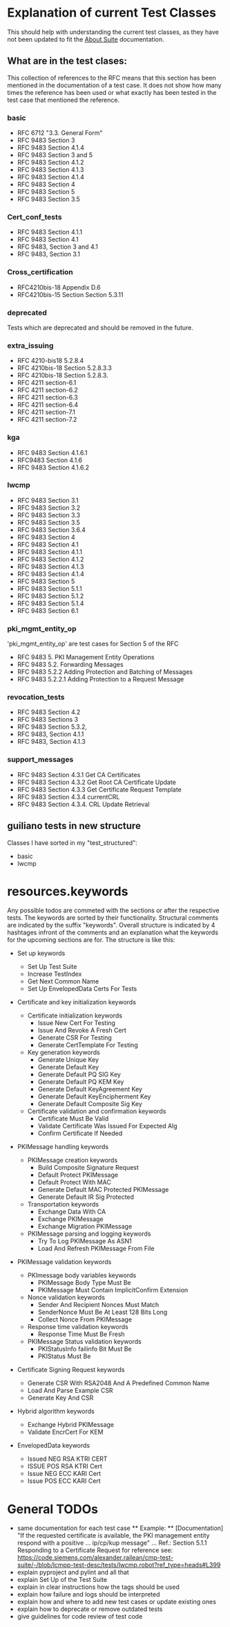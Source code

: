# Explanation of current Test Classes
This should help with understanding the current test classes, as they have not been updated to fit the [About Suite](about_suite.md) documentation.
## What are in the test clases:
This collection of references to the RFC means that this section has been mentioned in the documentation of a test case. It does not show how many times the reference has been used or what exactly has been tested in the test case that mentioned the reference.

### basic
- RFC 6712 "3.3. General Form"
- RFC 9483 Section 3
- RFC 9483 Section 4.1.4
- RFC 9483 Section 3 and 5
- RFC 9483 Section 4.1.2
- RFC 9483 Section 4.1.3
- RFC 9483 Section 4.1.4
- RFC 9483 Section 4
- RFC 9483 Section 5
- RFC 9483 Section 3.5

### Cert_conf_tests
- RFC 9483 Section 4.1.1
- RFC 9483 Section 4.1
- RFC 9483, Section 3 and 4.1
- RFC 9483, Section 3.1

### Cross_certification
- RFC4210bis-18 Appendix D.6
- RFC4210bis-15 Section Section 5.3.11

### deprecated
Tests which are deprecated and should be removed in the future.

### extra_issuing 
- RFC 4210-bis18 5.2.8.4
- RFC 4210bis-18 Section 5.2.8.3.3
- RFC 4210bis-18 Section 5.2.8.3.
- RFC 4211 section-6.1
- RFC 4211 section-6.2
- RFC 4211 section-6.3
- RFC 4211 section-6.4
- RFC 4211 section-7.1
- RFC 4211 section-7.2

### kga
- RFC 9483 Section 4.1.6.1
- RFC9483 Section 4.1.6
- RFC 9483 Section 4.1.6.2

### lwcmp
- RFC 9483 Section 3.1
- RFC 9483 Section 3.2
- RFC 9483 Section 3.3
- RFC 9483 Section 3.5
- RFC 9483 Section 3.6.4
- RFC 9483 Section 4
- RFC 9483 Section 4.1
- RFC 9483 Section 4.1.1
- RFC 9483 Section 4.1.2
- RFC 9483 Section 4.1.3
- RFC 9483 Section 4.1.4
- RFC 9483 Section 5
- RFC 9483 Section 5.1.1
- RFC 9483 Section 5.1.2
- RFC 9483 Section 5.1.4
- RFC 9483 Section 6.1

### pki_mgmt_entity_op
'pki_mgmt_entity_op' are test cases for Section 5 of the RFC
- RFC 9483 5. PKI Management Entity Operations
- RFC 9483 5.2. Forwarding Messages
- RFC 9483 5.2.2 Adding Protection and Batching of Messages
- RFC 9483 5.2.2.1 Adding Protection to a Request Message

### revocation_tests
- RFC 9483 Section 4.2
- RFC 9483 Sections 3
- RFC 9483 Section 5.3.2,
- RFC 9483, Section 4.1.1
- RFC 9483, Section 4.1.3

### support_messages
- RFC 9483 Section 4.3.1 Get CA Certificates
- RFC 9483 Section 4.3.2 Get Root CA Certificate Update
- RFC 9483 Section 4.3.3 Get Certificate Request Template
- RFC 9483 Section 4.3.4 currentCRL
- RFC 9483 Section 4.3.4. CRL Update Retrieval



## guiliano tests in new structure
Classes I have sorted in my "test_structured":
- basic
- lwcmp


# resources.keywords
Any possible todos are commeted with the sections or after the respective tests. 
The keywords are sorted by their functionality. Structural comments are indicated by the suffix "keywords". Overall structure is indicated by 4 hashtages infront of the comments and an explanation what the keywords for the upcoming sections are for. 
The structure is like this: 
- Set up keywords
    - Set Up Test Suite
    - Increase TestIndex
    - Get Next Common Name
    - Set Up EnvelopedData Certs For Tests

- Certificate and key initialization keywords
    - Certificate initialization keywords
        - Issue New Cert For Testing
        - Issue And Revoke A Fresh Cert
        - Generate CSR For Testing
        - Generate CertTemplate For Testing
    - Key generation keywords
        - Generate Unique Key
        - Generate Default Key
        - Generate Default PQ SIG Key
        - Generate Default PQ KEM Key
        - Generate Default KeyAgreement Key
        - Generate Default KeyEncipherment Key
        - Generate Default Composite Sig Key
    - Certificate validation and confirmation keywords
        - Certificate Must Be Valid
        - Validate Certificate Was Issued For Expected Alg
        - Confirm Certificate If Needed

- PKIMessage handling keywords
    - PKIMessage creation keywords
        - Build Composite Signature Request
        - Default Protect PKIMessage
        - Default Protect With MAC
        - Generate Default MAC Protected PKIMessage
        - Generate Default IR Sig Protected
    - Transportation keywords
        - Exchange Data With CA
        - Exchange PKIMessage
        - Exchange Migration PKIMessage
    - PKIMessage parsing and logging keywords
        - Try To Log PKIMessage As ASN1
        - Load And Refresh PKIMessage From File

- PKIMessage validation keywords
    - PKImessage body variables keywords
        - PKIMessage Body Type Must Be
        - PKIMessage Must Contain ImplicitConfirm Extension
    - Nonce validation keywords
        - Sender And Recipient Nonces Must Match
        - SenderNonce Must Be At Least 128 Bits Long
        - Collect Nonce From PKIMessage
    - Response time validation keywords
        - Response Time Must Be Fresh
    - PKIMessage Status validation keywords
        - PKIStatusInfo failinfo Bit Must Be
        - PKIStatus Must Be

- Certificate Signing Request keywords
    - Generate CSR With RSA2048 And A Predefined Common Name
    - Load And Parse Example CSR
    - Generate Key And CSR

- Hybrid algorithm keywords
    - Exchange Hybrid PKIMessage
    - Validate EncrCert For KEM

- EnvelopedData keywords
    - Issued NEG RSA KTRI CERT
    - ISSUE POS RSA KTRI Cert
    - Issue NEG ECC KARI Cert
    - Issue POS ECC KARI Cert

# General TODOs
- same documentation for each test case
    ** Example: **
    [Documentation]     "If the requested certificate is available, the PKI management entity respond with a positive
    ...                    ip/cp/kup message"
    ...                 Ref.: Section 5.1.1 Responding to a Certificate Request
    for reference see: https://code.siemens.com/alexander.railean/cmp-test-suite/-/blob/lcmpp-test-desc/tests/lwcmp.robot?ref_type=heads#L399
- explain pyproject and pylint and all that
- explain Set Up of the Test Suite 
- explain in clear instructions how the tags should be used 
- explain how failure and logs should be interpreted 
- explain how and where to add new test cases or update existing ones
- explain how to deprecate or remove outdated tests
- give guidelines for code review of test code 